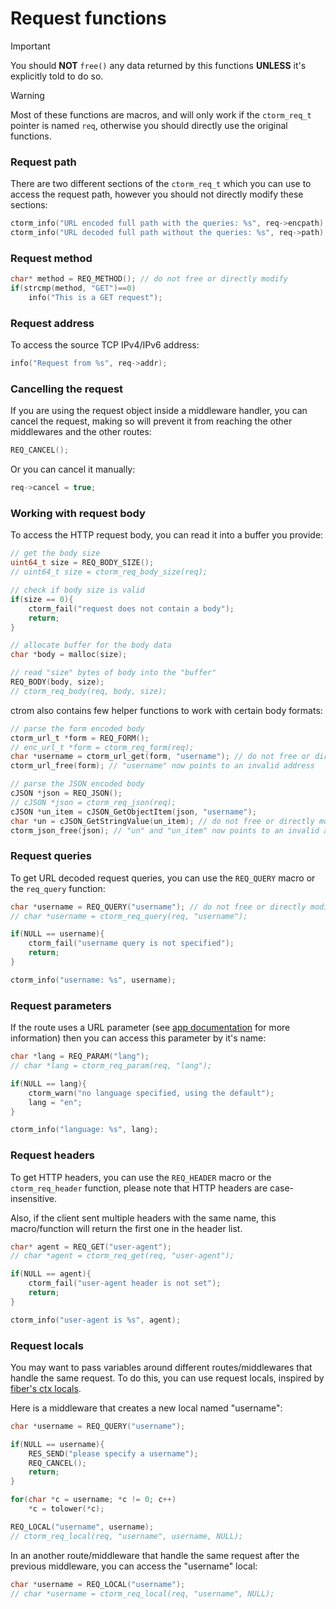 # Request functions
> [!IMPORTANT]
> You should **NOT** `free()` any data returned by this functions
> **UNLESS** it's explicitly told to do so.

> [!WARNING]
> Most of these functions are macros, and will only work if the
> `ctorm_req_t` pointer is named `req`, otherwise you should directly
> use the original functions.

### Request path
There are two different sections of the `ctorm_req_t` which you can
use to access the request path, however you should not directly modify
these sections:
```c
ctorm_info("URL encoded full path with the queries: %s", req->encpath);
ctorm_info("URL decoded full path without the queries: %s", req->path);
```

### Request method
```c
char* method = REQ_METHOD(); // do not free or directly modify
if(strcmp(method, "GET")==0)
    info("This is a GET request");
```

### Request address
To access the source TCP IPv4/IPv6 address:
```c
info("Request from %s", req->addr);
```

### Cancelling the request
If you are using the request object inside a middleware handler,
you can cancel the request, making so will prevent it from reaching
the other middlewares and the other routes:
```c
REQ_CANCEL();
```
Or you can cancel it manually:
```c
req->cancel = true;
```

### Working with request body
To access the HTTP request body, you can read it into a buffer
you provide:
```c
// get the body size
uint64_t size = REQ_BODY_SIZE();
// uint64_t size = ctorm_req_body_size(req);

// check if body size is valid
if(size == 0){
    ctorm_fail("request does not contain a body");
    return;
}

// allocate buffer for the body data
char *body = malloc(size);

// read "size" bytes of body into the "buffer"
REQ_BODY(body, size);
// ctorm_req_body(req, body, size);
```

ctrom also contains few helper functions to work with certain
body formats:
```c
// parse the form encoded body
ctorm_url_t *form = REQ_FORM();
// enc_url_t *form = ctorm_req_form(req);
char *username = ctorm_url_get(form, "username"); // do not free or directly modify
ctorm_url_free(form); // "username" now points to an invalid address

// parse the JSON encoded body
cJSON *json = REQ_JSON();
// cJSON *json = ctorm_req_json(req);
cJSON *un_item = cJSON_GetObjectItem(json, "username");
char *un = cJSON_GetStringValue(un_item); // do not free or directly modify
ctorm_json_free(json); // "un" and "un_item" now points to an invalid address
```

### Request queries
To get URL decoded request queries, you can use the `REQ_QUERY` macro or the
`req_query` function:
```c
char *username = REQ_QUERY("username"); // do not free or directly modify
// char *username = ctorm_req_query(req, "username");

if(NULL == username){
    ctorm_fail("username query is not specified");
    return;
}

ctorm_info("username: %s", username);
```

### Request parameters
If the route uses a URL parameter (see [app documentation](app.md) for more information)
then you can access this parameter by it's name:
```c
char *lang = REQ_PARAM("lang");
// char *lang = ctorm_req_param(req, "lang");

if(NULL == lang){
    ctorm_warn("no language specified, using the default");
    lang = "en";
}

ctorm_info("language: %s", lang);
```

### Request headers
To get HTTP headers, you can use the `REQ_HEADER` macro or the
`ctorm_req_header` function, please note that HTTP headers are case-insensitive.

Also, if the client sent multiple headers with the same name, this macro/function
will return the first one in the header list.
```c
char* agent = REQ_GET("user-agent");
// char *agent = ctorm_req_get(req, "user-agent");

if(NULL == agent){
    ctorm_fail("user-agent header is not set");
    return;
}

ctorm_info("user-agent is %s", agent);
```

### Request locals
You may want to pass variables around different routes/middlewares that handle the same
request. To do this, you can use request locals, inspired by [fiber's ctx locals](https://docs.gofiber.io/api/ctx/#locals).

Here is a middleware that creates a new local named "username":
```c
char *username = REQ_QUERY("username");

if(NULL == username){
    RES_SEND("please specify a username");
    REQ_CANCEL();
    return;
}

for(char *c = username; *c != 0; c++)
    *c = tolower(*c);

REQ_LOCAL("username", username);
// ctorm_req_local(req, "username", username, NULL);
```
In an another route/middleware that handle the same request after the previous middleware,
you can access the "username" local:
```c
char *username = REQ_LOCAL("username");
// char *username = ctorm_req_local(req, "username", NULL);
```
